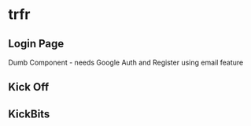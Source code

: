 # trfr

## Login Page 

Dumb Component
    - needs Google Auth and Register using email feature


## Kick Off


## KickBits

